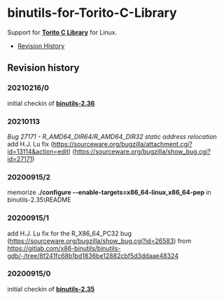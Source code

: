 # binutils-for-Torito-C-Library
Support for [**Torito C Library**](https://github.com/KilianKegel/torito-C-Library#torito-c-library) for Linux.

* [Revision History](https://github.com/KilianKegel/binutils-for-Torito-C-Library#revision-history)

## Revision history

### 20210216/0
initial checkin of [**binutils-2.36**](https://ftp.gnu.org/gnu/binutils/binutils-2.36.tar.xz)

### 20210113
*Bug 27171 - R_AMD64_DIR64/R_AMD64_DIR32 static address relocation*
add H.J. Lu fix (https://sourceware.org/bugzilla/attachment.cgi?id=13114&action=edit)
(https://sourceware.org/bugzilla/show_bug.cgi?id=27171)

### 20200915/2
memorize **./configure --enable-targets=x86_64-linux,x86_64-pep** in binutils-2.35\README

### 20200915/1
add H.J. Lu fix for the R_X86_64_PC32 bug (https://sourceware.org/bugzilla/show_bug.cgi?id=26583)
from https://gitlab.com/x86-binutils/binutils-gdb/-/tree/8f241fc68b1bd1836be12882cbf5d3ddaae48324

### 20200915/0
initial checkin of [**binutils-2.35**](https://ftp.gnu.org/gnu/binutils/binutils-2.35.tar.xz)
